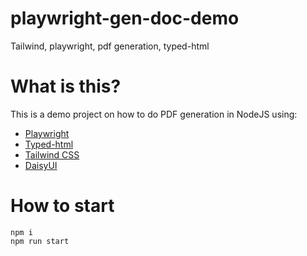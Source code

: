 # playwright-gen-doc-demo
Tailwind, playwright, pdf generation, typed-html

# What is this?
This is a demo project on how to do PDF generation in NodeJS using: 

- [Playwright](https://github.com/microsoft/playwright)
- [Typed-html](https://github.com/nicojs/typed-html)
- [Tailwind CSS](https://github.com/tailwindlabs/tailwindcss)
- [DaisyUI](https://github.com/saadeghi/daisyui)

# How to start
```
npm i
npm run start
```